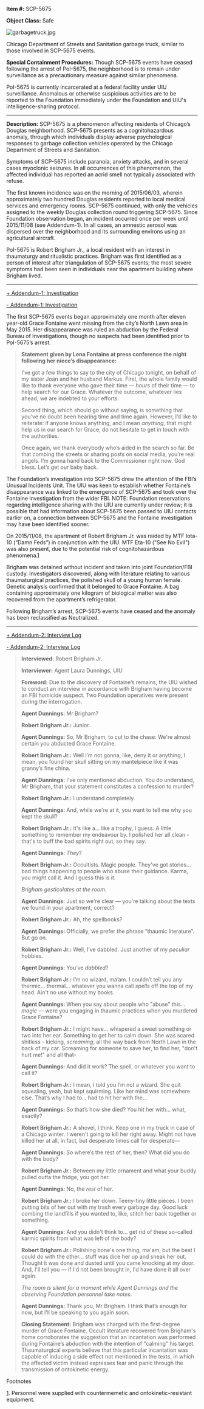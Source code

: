 **Item #:** SCP-5675

**Object Class:** Safe

![garbagetruck.jpg](http://scp-wiki.wdfiles.com/local--files/scp-5675/garbagetruck.jpg)

Chicago Department of Streets and Sanitation garbage truck, similar to those involved in SCP-5675 events.

**Special Containment Procedures:** Though SCP-5675 events have ceased following the arrest of PoI-5675, the neighborhood is to remain under surveillance as a precautionary measure against similar phenomena.

PoI-5675 is currently incarcerated at a federal facility under UIU surveillance. Anomalous or otherwise suspicious activities are to be reported to the Foundation immediately under the Foundation and UIU's intelligence-sharing protocol.

* * *

**Description:** SCP-5675 is a phenomenon affecting residents of Chicago’s Douglas neighborhood. SCP-5675 presents as a cognitohazardous anomaly, through which individuals display adverse psychological responses to garbage collection vehicles operated by the Chicago Department of Streets and Sanitation.

Symptoms of SCP-5675 include paranoia, anxiety attacks, and in several cases myoclonic seizures. In all occurrences of this phenomenon, the affected individual has reported an acrid smell not typically associated with refuse.

The first known incidence was on the morning of 2015/06/03, wherein approximately two hundred Douglas residents reported to local medical services and emergency rooms. SCP-5675 continued, with only the vehicles assigned to the weekly Douglas collection round triggering SCP-5675. Since Foundation observation began, an incident occurred once per week until 2015/11/08 (see Addendum-1). In all cases, an amnestic aerosol was dispersed over the neighborhood and its surrounding environs using an agricultural aircraft.

PoI-5675 is Robert Brigham Jr., a local resident with an interest in thaumaturgy and ritualistic practices. Brigham was first identified as a person of interest after triangulation of SCP-5675 events; the most severe symptoms had been seen in individuals near the apartment building where Brigham lived.

* * *

[+ Addendum-1: Investigation](javascript:;)

[\- Addendum-1: Investigation](javascript:;)

The first SCP-5675 events began approximately one month after eleven year-old Grace Fontaine went missing from the city’s North Lawn area in May 2015. Her disappearance was ruled an abduction by the Federal Bureau of Investigations, though no suspects had been identified prior to PoI-5675’s arrest.

> **Statement given by Lena Fontaine at press conference the night following her niece’s disappearance:**  
>   
> I’ve got a few things to say to the city of Chicago tonight, on behalf of my sister Joan and her husband Markus. First, the whole family would like to thank everyone who gave their time — _hours_ of their time — to help search for our Grace. Whatever the outcome, whatever lies ahead, we are indebted to your efforts.
> 
> Second thing, which should go without saying, is something that you’ve no doubt been hearing time and time again. However, I’d like to reiterate: if anyone knows anything, and I mean _anything_, that might help us in our search for Grace, do not hesitate to get in touch with the authorities.
> 
> Once again, we thank everybody who’s aided in the search so far. Be that combing the streets or sharing posts on social media, you’re real angels. I’m gonna hand back to the Commissioner right now. God bless. Let’s get our baby back.

The Foundation’s investigation into SCP-5675 drew the attention of the FBI’s Unusual Incidents Unit. The UIU was keen to establish whether Fontaine’s disappearance was linked to the emergence of SCP-5675 and took over the Fontaine investigation from the wider FBI. NOTE: Foundation reservations regarding intelligence sharing with the UIU are currently under review; it is possible that had information about SCP-5675 been passed to UIU contacts earlier on, a connection between SCP-5675 and the Fontaine investigation may have been identified sooner.

On 2015/11/08, the apartment of Robert Brigham Jr. was raided by MTF Iota-10 (“Damn Feds”) in conjunction with the UIU. MTF Eta-10 ("See No Evil") was also present, due to the potential risk of cognitohazardous phenomena.[1](javascript:;)

Brigham was detained without incident and taken into joint Foundation/FBI custody. Investigators discovered, along with literature relating to various thaumaturgical practices, the polished skull of a young human female. Genetic analysis confirmed that it belonged to Grace Fontaine. A bag containing approximately one kilogram of biological matter was also recovered from the apartment’s refrigerator.

Following Brigham’s arrest, SCP-5675 events have ceased and the anomaly has been reclassified as Neutralized.

* * *

[+ Addendum-2: Interview Log](javascript:;)

[\- Addendum-2: Interview Log](javascript:;)

> **Interviewed:** Robert Brigham Jr.
> 
> **Interviewer:** Agent Laura Dunnings, UIU
> 
> **Foreword:** Due to the discovery of Fontaine’s remains, the UIU wished to conduct an interview in accordance with Brigham having become an FBI homicide suspect. Two Foundation operatives were present during the interrogation.
> 
> **<Begin Log>**
> 
> **Agent Dunnings:** Mr Brigham?
> 
> **Robert Brigham Jr.:** Junior.
> 
> **Agent Dunnings:** So, Mr Brigham, to cut to the chase: We're almost certain you abducted Grace Fontaine.
> 
> **Robert Brigham Jr.:** Well I’m not gonna, like, deny it or anything; I mean, you found her skull sitting on my mantelpiece like it was granny’s fine china.
> 
> **Agent Dunnings:** I've only mentioned abduction. You do understand, Mr Brigham, that your statement constitutes a confession to murder?
> 
> **Robert Brigham Jr.:** I understand completely.
> 
> **Agent Dunnings:** And, while we're at it, you want to tell me why you kept the skull?
> 
> **Robert Brigham Jr.:** It's like a… like a trophy, I guess. A little something to remember my endeavour by. I polished her all clean - that's to buff the bad spirits right out, so they say.
> 
> **Agent Dunnings:** _They_?
> 
> **Robert Brigham Jr.:** Occultists. Magic people. They've got stories… bad things happening to people who abuse their guidance. Karma, you might call it. And I guess this is it.
> 
> _Brigham gesticulates at the room._
> 
> **Agent Dunnings:** Just so we're clear — you're talking about the texts we found in your apartment, correct?
> 
> **Robert Brigham Jr.:** Ah, the spellbooks?
> 
> **Agent Dunnings:** Officially, we prefer the phrase “thaumic literature”. But go on.
> 
> **Robert Brigham Jr.:** Well, I’ve dabbled. Just another of my _peculiar_ hobbies.
> 
> **Agent Dunnings:** You’ve _dabbled_?
> 
> **Robert Brigham Jr.:** I’m no wizard, ma’am. I couldn’t tell you any thermic… thermal… whatever you wanna call _spells_ off the top of my head. Ain't no use without my books.
> 
> **Agent Dunnings:** When you say about people who "abuse" this… _magic_ — were you engaging in thaumic practices when you murdered Grace Fontaine?
> 
> **Robert Brigham Jr.:** I might have… whispered a sweet something or two into her ear. Something to get her to calm down. She was scared shitless - kicking, _screaming_, all the way back from North Lawn in the back of my car. Screaming for someone to save her, to find her, "don't hurt me!" and all that-
> 
> **Agent Dunnings:** And did it work? The spell, or whatever you want to call it?
> 
> **Robert Brigham Jr.:** I mean, I told you I’m not a wizard. She quit squealing, yeah, but kept squirming. Like her mind was somewhere else. That’s why I had to… had to hit her with the…
> 
> **Agent Dunnings:** So that’s how she died? You hit her with… what, exactly?
> 
> **Robert Brigham Jr.:** A shovel, I think. Keep one in my truck in case of a Chicago winter. I weren't going to kill her right away. Might not have killed her at all, in fact, but desperate times call for desperate—
> 
> **Agent Dunnings:** So where’s the rest of her, then? What did you do with the body?
> 
> **Robert Brigham Jr.:** Between my little ornament and what your buddy pulled outta the fridge, you got her.
> 
> **Agent Dunnings:** No, the _rest_ of her.
> 
> **Robert Brigham Jr.:** I broke her down. Teeny-tiny little pieces. I been putting bits of her out with my trash every garbage day. Good luck combing the landfills if you wanted to, like, stitch her back together or something.
> 
> **Agent Dunnings:** And you didn't think to… get rid of these so-called karmic spirits from what was left of the body?
> 
> **Robert Brigham Jr.:** Polishing bone's one thing, ma'am, but the best I could do with the other… stuff was dice her up and sneak her out. Thought it was done and dusted until you came knocking at my door. And, I'll tell you — if I'd not been brought in, I'd have done it all over again.
> 
> _The room is silent for a moment while Agent Dunnings and the observing Foundation personnel take notes._
> 
> **Agent Dunnings:** Thank you, Mr Brigham. I think that’s enough for now, but I’ll be speaking to you again soon.
> 
> **<End Log>**
> 
> **Closing Statement:** Brigham was charged with the first-degree murder of Grace Fontaine. Occult literature recovered from Brigham's home corroborates the suggestion that an incantation was performed during Fontaine’s abduction with the intention of "calming" his target. Thaumaturgical experts believe that this particular incantation was capable of inducing a side effect not mentioned in the texts, in which the affected victim instead expresses fear and panic through the transmission of ontokinetic energy.

Footnotes

[1](javascript:;). Personnel were supplied with countermemetic and ontokinetic-resistant equipment.